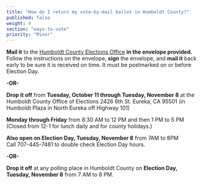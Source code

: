 ```yaml
---
title: "How do I return my vote-by-mail ballot in Humboldt County?"
published: false
weight: 4
section: "ways-to-vote"
priority: "Minor"
---
```


**Mail it** to the [Humboldt County Elections Office](#section-election-office-contact) **in the envelope provided.** Follow the instructions on the envelope, **sign** the envelope, and **mail it** back early to be sure it is received on time. It must be postmarked on or before Election Day.  

  **-OR-**  

**Drop it off** from **Tuesday, October 11 through Tuesday, November 8** at the Humboldt County Office of Elections 2426 6th St. Eureka, CA 95501 (in Humboldt Plaza in North Eureka off Highway 101)  

**Monday through Friday** from 8:30 AM to 12 PM and then 1 PM to 5 PM (Closed from 12-1 for lunch daily and for county holidays.)  

**Also open on Election Day, Tuesday, November 8** from 7AM to 8PM  
Call 707-445-7481 to double check Election Day hours.  

  **-OR-**  

**Drop it off** at any polling place in Humboldt County on **Election Day, Tuesday, November 8** from 7 AM to 8 PM.  
